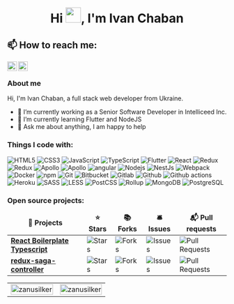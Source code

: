 <h1 align="center">Hi <img src="https://media.giphy.com/media/hvRJCLFzcasrR4ia7z/giphy.gif" height="35px" width="35px">, I'm Ivan Chaban</h1>

<h2> 📫 How to reach me: </h2>

<p>
    <a href="https://t.me/zanusilker">
      <img align="left" alt="Ivan Chaban | Telegram" width="22px" src="https://raw.githubusercontent.com/zanusilker/zanusilker/main/assets/telegram.svg" />
    </a>
    <a href="https://www.linkedin.com/in/ivanchaban">
      <img align="left" alt="Ivan Chaban | LinkedIn" width="22px" src="https://raw.githubusercontent.com/zanusilker/zanusilker/main/assets/linkedin.svg" />
    </a>
</p>

<br />

<h3>About me</h3>

<p> Hi, I'm Ivan Chaban, a full stack web developer from Ukraine. </p>

- 🔭 I’m currently working as a Senior Software Developer in Intelliceed Inc.
- 🌱 I’m currently learning Flutter and NodeJS
- 💬 Ask me about anything, I am happy to help

<h3>Things I code with:</h3>
<p>
<img alt="HTML5" src="https://img.shields.io/badge/-HTML5-E34F26?style=flat-square&logo=html5&logoColor=white" />
<img alt="CSS3" src="https://img.shields.io/badge/-CSS3-1572B6?style=flat-square&logo=css3&logoColor=white" />
<img alt="JavaScript" src="https://img.shields.io/badge/JavaScript-F7DF1E?style=flat-square&logo=javascript&logoColor=black" />
<img alt="TypeScript" src="https://img.shields.io/badge/TypeScript-007ACC?style=flat-square&logo=typescript&logoColor=white" />
<img alt="Flutter" src="https://img.shields.io/badge/Flutter-02569B?style=flat-square&logo=flutter&logoColor=white" />
<img alt="React" src="https://img.shields.io/badge/React-45b8d8?style=flat-square&logo=react&logoColor=white" />
<img alt="Redux" src="https://img.shields.io/badge/Redux-764ABC?style=flat-square&logo=redux&logoColor=white" />
<img alt="Redux" src="https://img.shields.io/badge/Redux_Saga-999999?style=flat-square&logo=redux-saga&logoColor=white" />
<img alt="Apollo" src="https://img.shields.io/badge/GraphQL-E10098?style=flat-square&logo=graphql&logoColor=white" />
<img alt="Apollo" src="https://img.shields.io/badge/Apollo_GraphQL-311C87?style=flat-square&logo=apollo-graphql&logoColor=white" />
<img alt="angular" src="https://img.shields.io/badge/-Angular-DD0031?style=flat-square&logo=angular&logoColor=white" />
<img alt="Nodejs" src="https://img.shields.io/badge/-Nodejs-43853d?style=flat-square&logo=Node.js&logoColor=white" />
<img alt="NestJs" src="https://img.shields.io/badge/-NestJs-ea2845?style=flat-square&logo=nestjs&logoColor=white" />
<img alt="Webpack" src="https://img.shields.io/badge/-Webpack-8DD6F9?style=flat-square&logo=webpack&logoColor=white" /> 
<img alt="Docker" src="https://img.shields.io/badge/-Docker-46a2f1?style=flat-square&logo=docker&logoColor=white" />
<img alt="npm" src="https://img.shields.io/badge/-NPM-CB3837?style=flat-square&logo=npm&logoColor=white" />
<img alt="Git" src="https://img.shields.io/badge/Git-F05032?style=flat-square&logo=git&logoColor=white" />
<img alt="Bitbucket" src="https://img.shields.io/badge/Bitbucket-2088FF?style=flat-square&logo=bitbucket&logoColor=white" />
<img alt="Gitlab" src="https://img.shields.io/badge/Gitlab-2088FF?style=flat-square&logo=gitlab&logoColor=white" />
<img alt="Github" src="https://img.shields.io/badge/Github-2088FF?style=flat-square&logo=github&logoColor=white" />
<img alt="Github actions" src="https://img.shields.io/badge/Github_Actions-2088FF?style=flat-square&logo=github-actions&logoColor=white" />
<img alt="Heroku" src="https://img.shields.io/badge/-Heroku-430098?style=flat-square&logo=heroku&logoColor=white" />
<img alt="SASS" src="https://img.shields.io/badge/-SASS-CC6699?style=flat-square&logo=sass&logoColor=white" />
<img alt="LESS" src="https://img.shields.io/badge/-LESS-1D365D?style=flat-square&logo=less&logoColor=white" />
<img alt="PostCSS" src="https://img.shields.io/badge/-PostCSS-DD3A0A?style=flat-square&logo=postcss&logoColor=white" />
<img alt="Rollup" src="https://img.shields.io/badge/-Rollup-EC4A3F?style=flat-square&logo=rollup.js&logoColor=white" />
<img alt="MongoDB" src="https://img.shields.io/badge/-MongoDB-13aa52?style=flat-square&logo=mongodb&logoColor=white" />
<img alt="PostgreSQL" src="https://img.shields.io/badge/-PostgreSQL-4169E1?style=flat-square&logo=postgresql&logoColor=white" />
</p>
<h3>Open source projects:</h3>
<table>
  <thead align="center">
    <tr border: none;>
      <td><b>🎁 Projects</b></td>
      <td><b>⭐ Stars</b></td>
      <td><b>📚 Forks</b></td>
      <td><b>🛎 Issues</b></td>
      <td><b>📬 Pull requests</b></td>
    </tr>
  </thead>
  <tbody>
    <tr>
      <td><a href="https://github.com/TECH-Rubicone/react-boilerplate-typescript"><b>React Boilerplate Typescript</b></a></td>
      <td><img alt="Stars" src="https://img.shields.io/github/stars/TECH-Rubicone/react-boilerplate-typescript?style=flat-square&labelColor=343b41"/></td>
      <td><img alt="Forks" src="https://img.shields.io/github/forks/TECH-Rubicone/react-boilerplate-typescript?style=flat-square&labelColor=343b41"/></td>
      <td><img alt="Issues" src="https://img.shields.io/github/issues/TECH-Rubicone/react-boilerplate-typescript?style=flat-square&labelColor=343b41"/></td>
      <td><img alt="Pull Requests" src="https://img.shields.io/github/issues-pr/TECH-Rubicone/react-boilerplate-typescript?style=flat-square&labelColor=343b41"/></td>
    </tr>
	  <tr>
      <td><a href="https://github.com/TECH-Rubicone/redux-saga-controller"><b>redux-saga-controller</b></a></td>
      <td><img alt="Stars" src="https://img.shields.io/github/stars/TECH-Rubicone/redux-saga-controller?style=flat-square&labelColor=343b41"/></td>
      <td><img alt="Forks" src="https://img.shields.io/github/forks/TECH-Rubicone/redux-saga-controller?style=flat-square&labelColor=343b41"/></td>
      <td><img alt="Issues" src="https://img.shields.io/github/issues/TECH-Rubicone/redux-saga-controller?style=flat-square&labelColor=343b41"/></td>
      <td><img alt="Pull Requests" src="https://img.shields.io/github/issues-pr/TECH-Rubicone/redux-saga-controller?style=flat-square&labelColor=343b41"/></td>
    </tr>
  </tbody>
</table>
<table>
  <tbody>
    <tr>
      <td>
        <img width="100%" src="https://github-readme-stats.vercel.app/api/top-langs/?username=ichabanivan&layout=compact&hide=html" alt="zanusilker" />
      </td>
      <td>
        <img width="100%" src="https://github-readme-stats.vercel.app/api?username=ichabanivan&show_icons=true" alt="zanusilker" />
      </td>
    </tr>
  </tbody>
</table>
